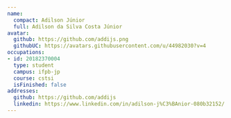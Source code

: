 ```yaml
---
name:
  compact: Adilson Júnior
  full: Adilson da Silva Costa Júnior
avatar:
  github: https://github.com/addijs.png
  githubUC: https://avatars.githubusercontent.com/u/44982030?v=4
occupations:
- id: 20182370004
  type: student
  campus: ifpb-jp
  course: cstsi
  isFinished: false
addresses:
  github: https://github.com/addijs
  linkedin: https://www.linkedin.com/in/adilson-j%C3%BAnior-080b32152/
---
```

